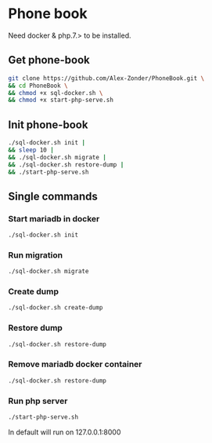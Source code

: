 # Phone book #

Need docker & php.7.> to be installed.

## Get phone-book ##
```bash
git clone https://github.com/Alex-Zonder/PhoneBook.git \
&& cd PhoneBook \
&& chmod +x sql-docker.sh \
&& chmod +x start-php-serve.sh
```

## Init phone-book ##
```bash
./sql-docker.sh init |
&& sleep 10 |
&& ./sql-docker.sh migrate |
&& ./sql-docker.sh restore-dump |
&& ./start-php-serve.sh
```

## Single commands ##
### Start mariadb in docker ###
```bash
./sql-docker.sh init
```

### Run migration ###
```bash
./sql-docker.sh migrate
```

### Create dump ###
```bash
./sql-docker.sh create-dump
```

### Restore dump ###
```bash
./sql-docker.sh restore-dump
```

### Remove mariadb docker container ###
```bash
./sql-docker.sh restore-dump
```

### Run php server ###
```bash
./start-php-serve.sh
```
In default will run on 127.0.0.1:8000
